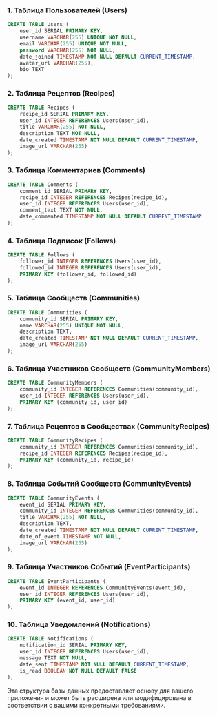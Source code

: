 

### 1. Таблица Пользователей (Users)
```sql
CREATE TABLE Users (
    user_id SERIAL PRIMARY KEY,
    username VARCHAR(255) UNIQUE NOT NULL,
    email VARCHAR(255) UNIQUE NOT NULL,
    password VARCHAR(255) NOT NULL,
    date_joined TIMESTAMP NOT NULL DEFAULT CURRENT_TIMESTAMP,
    avatar_url VARCHAR(255),
    bio TEXT
);
```

### 2. Таблица Рецептов (Recipes)
```sql
CREATE TABLE Recipes (
    recipe_id SERIAL PRIMARY KEY,
    user_id INTEGER REFERENCES Users(user_id),
    title VARCHAR(255) NOT NULL,
    description TEXT NOT NULL,
    date_created TIMESTAMP NOT NULL DEFAULT CURRENT_TIMESTAMP,
    image_url VARCHAR(255)
);
```

### 3. Таблица Комментариев (Comments)
```sql
CREATE TABLE Comments (
    comment_id SERIAL PRIMARY KEY,
    recipe_id INTEGER REFERENCES Recipes(recipe_id),
    user_id INTEGER REFERENCES Users(user_id),
    comment_text TEXT NOT NULL,
    date_commented TIMESTAMP NOT NULL DEFAULT CURRENT_TIMESTAMP
);
```

### 4. Таблица Подписок (Follows)
```sql
CREATE TABLE Follows (
    follower_id INTEGER REFERENCES Users(user_id),
    followed_id INTEGER REFERENCES Users(user_id),
    PRIMARY KEY (follower_id, followed_id)
);
```

### 5. Таблица Сообществ (Communities)
```sql
CREATE TABLE Communities (
    community_id SERIAL PRIMARY KEY,
    name VARCHAR(255) UNIQUE NOT NULL,
    description TEXT,
    date_created TIMESTAMP NOT NULL DEFAULT CURRENT_TIMESTAMP,
    image_url VARCHAR(255)
);
```

### 6. Таблица Участников Сообществ (CommunityMembers)
```sql
CREATE TABLE CommunityMembers (
    community_id INTEGER REFERENCES Communities(community_id),
    user_id INTEGER REFERENCES Users(user_id),
    PRIMARY KEY (community_id, user_id)
);
```

### 7. Таблица Рецептов в Сообществах (CommunityRecipes)
```sql
CREATE TABLE CommunityRecipes (
    community_id INTEGER REFERENCES Communities(community_id),
    recipe_id INTEGER REFERENCES Recipes(recipe_id),
    PRIMARY KEY (community_id, recipe_id)
);
```

### 8. Таблица Событий Сообществ (CommunityEvents)
```sql
CREATE TABLE CommunityEvents (
    event_id SERIAL PRIMARY KEY,
    community_id INTEGER REFERENCES Communities(community_id),
    title VARCHAR(255) NOT NULL,
    description TEXT,
    date_created TIMESTAMP NOT NULL DEFAULT CURRENT_TIMESTAMP,
    date_of_event TIMESTAMP NOT NULL,
    image_url VARCHAR(255)
);
```

### 9. Таблица Участников Событий (EventParticipants)
```sql
CREATE TABLE EventParticipants (
    event_id INTEGER REFERENCES CommunityEvents(event_id),
    user_id INTEGER REFERENCES Users(user_id),
    PRIMARY KEY (event_id, user_id)
);
```

### 10. Таблица Уведомлений (Notifications)
```sql
CREATE TABLE Notifications (
    notification_id SERIAL PRIMARY KEY,
    user_id INTEGER REFERENCES Users(user_id),
    message TEXT NOT NULL,
    date_sent TIMESTAMP NOT NULL DEFAULT CURRENT_TIMESTAMP,
    is_read BOOLEAN NOT NULL DEFAULT FALSE
);
```

Эта структура базы данных предоставляет основу для вашего приложения и может быть расширена или модифицирована в соответствии с вашими конкретными требованиями.